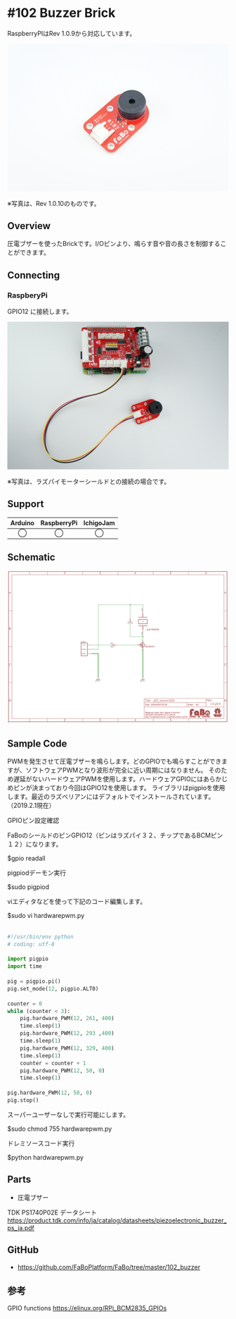 # #102 Buzzer Brick

RaspberryPIはRev 1.0.9から対応しています。

![](/img/100_analog/product/102_v10.jpeg)
<!--COLORME-->

※写真は、Rev 1.0.10のものです。

## Overview
圧電ブザーを使ったBrickです。I/Oピンより、鳴らす音や音の長さを制御することができます。

## Connecting
### RaspberyPi
GPIO12 に接続します。

![](/img/100_analog/connect/102_buzzer_connect.jpeg)

※写真は、ラズパイモーターシールドとの接続の場合です。

## Support
|Arduino|RaspberryPi|IchigoJam|
|:--:|:--:|:--:|
|◯|◯|◯|

## Schematic

![](/img/100_analog/schematic/102_buzzer_v10.png)

## Sample Code

PWMを発生させて圧電ブザーを鳴らします。どのGPIOでも鳴らすことができますが、ソフトウェアPWMとなり波形が完全に近い周期にはなりません。
そのため遅延がないハードウェアPWMを使用します。ハードウェアGPIOにはあらかじめピンが決まっており今回はGPIO12を使用します。
ライブラリはpigpioを使用します。最近のラズベリアンにはデフォルトでインストールされています。（2019.2.1現在）


GPIOピン設定確認

FaBoのシールドのピンGPIO12（ピンはラズパイ３２、チップであるBCMピン １２）になります。

$gpio readall

pigpiodデーモン実行

$sudo pigpiod

viエディタなどを使って下記のコード編集します。

$sudo vi hardwarepwm.py

```python

#!/usr/bin/env python
# coding: utf-8

import pigpio
import time

pig = pigpio.pi()
pig.set_mode(12, pigpio.ALT0)

counter = 0
while (counter < 3):
    pig.hardware_PWM(12, 261, 400)
    time.sleep(1)
    pig.hardware_PWM(12, 293 ,400)
    time.sleep(1)
    pig.hardware_PWM(12, 329, 400)
    time.sleep(1)
    counter = counter + 1
    pig.hardware_PWM(12, 50, 0)
    time.sleep(1)

pig.hardware_PWM(12, 50, 0)
pig.stop()

```

スーパーユーザーなしで実行可能にします。

$sudo chmod 755 hardwarepwm.py

ドレミソースコード実行

$python hardwarepwm.py

## Parts
- 圧電ブザー

TDK PS1740P02E データシート
https://product.tdk.com/info/ja/catalog/datasheets/piezoelectronic_buzzer_ps_ja.pdf

## GitHub

- https://github.com/FaBoPlatform/FaBo/tree/master/102_buzzer

##  参考

GPIO functions
https://elinux.org/RPi_BCM2835_GPIOs

